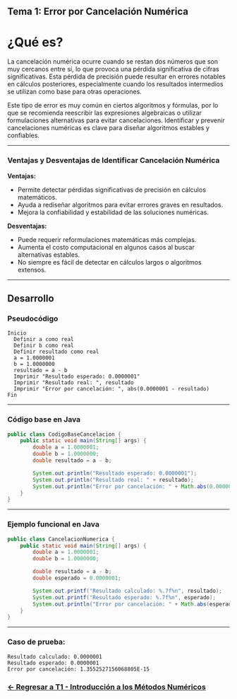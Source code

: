 
## Tema 1: Error por Cancelación Numérica

# ¿Qué es?

La cancelación numérica ocurre cuando se restan dos números que son muy cercanos entre sí, lo que provoca una pérdida significativa de cifras significativas. Esta pérdida de precisión puede resultar en errores notables en cálculos posteriores, especialmente cuando los resultados intermedios se utilizan como base para otras operaciones.

Este tipo de error es muy común en ciertos algoritmos y fórmulas, por lo que se recomienda reescribir las expresiones algebraicas o utilizar formulaciones alternativas para evitar cancelaciones. Identificar y prevenir cancelaciones numéricas es clave para diseñar algoritmos estables y confiables.

---

### Ventajas y Desventajas de Identificar Cancelación Numérica

**Ventajas:**
- Permite detectar pérdidas significativas de precisión en cálculos matemáticos.
- Ayuda a rediseñar algoritmos para evitar errores graves en resultados.
- Mejora la confiabilidad y estabilidad de las soluciones numéricas.

**Desventajas:**
- Puede requerir reformulaciones matemáticas más complejas.
- Aumenta el costo computacional en algunos casos al buscar alternativas estables.
- No siempre es fácil de detectar en cálculos largos o algoritmos extensos.

---

## Desarrollo

### Pseudocódigo

```text
Inicio
  Definir a como real
  Definir b como real
  Definir resultado como real
  a = 1.0000001
  b = 1.0000000
  resultado = a - b
  Imprimir "Resultado esperado: 0.0000001"
  Imprimir "Resultado real: ", resultado
  Imprimir "Error por cancelación: ", abs(0.0000001 - resultado)
Fin
```

---

### Código base en Java

```java
public class CodigoBaseCancelacion {
    public static void main(String[] args) {
        double a = 1.0000001;
        double b = 1.0000000;
        double resultado = a - b;

        System.out.println("Resultado esperado: 0.0000001");
        System.out.println("Resultado real: " + resultado);
        System.out.println("Error por cancelación: " + Math.abs(0.0000001 - resultado));
    }
}
```

---

### Ejemplo funcional en Java

```java
public class CancelacionNumerica {
    public static void main(String[] args) {
        double a = 1.0000001;
        double b = 1.0000000;

        double resultado = a - b;
        double esperado = 0.0000001;

        System.out.printf("Resultado calculado: %.7f%n", resultado);
        System.out.printf("Resultado esperado: %.7f%n", esperado);
        System.out.println("Error por cancelación: " + Math.abs(esperado - resultado));
    }
}
```

---

### Caso de prueba:

```text
Resultado calculado: 0.0000001
Resultado esperado: 0.0000001
Error por cancelación: 1.3552527156068805E-15
```
### [<- Regresar a T1 - Introducción a los Métodos Numéricos](https://github.com/Yayackie/Trabajos_Metodos-Numericos/blob/main/T1%20-%20Introducci%C3%B3n%20a%20los%20m%C3%A9todos%20num%C3%A9ricos/Introducci%C3%B3n%20a%20los%20m%C3%A9todos%20n%C3%BAmericos.md)
